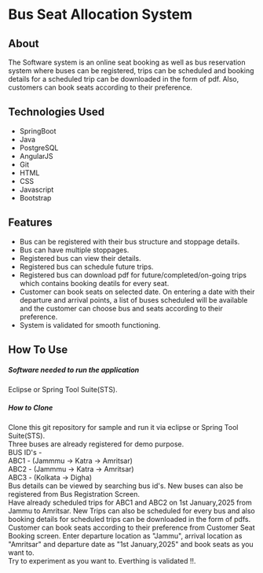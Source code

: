 # Bus Seat Allocation System
## About
The Software system is an online seat booking as well as bus reservation system where buses can be registered, trips can be scheduled and booking details for a scheduled trip can be downloaded in the form of pdf. Also, customers can book seats according to their preference.<br>
## Technologies Used
* SpringBoot
* Java
* PostgreSQL
* AngularJS
* Git
* HTML
* CSS
* Javascript
* Bootstrap
## Features
* Bus can be registered with their bus structure and stoppage details.
* Bus can have multiple stoppages.
* Registered bus can view their details. 
* Registered bus can schedule future trips.
* Registered bus can download pdf for future/completed/on-going trips which contains booking deatils for every seat.
* Customer can book seats on selected date. On entering a date with their departure and arrival points, a list of buses scheduled will be available and the customer can choose bus and seats according to their preference.
* System is validated for smooth functioning.
## How To Use
##### Software needed to run the application
Eclipse or Spring Tool Suite(STS).
##### How to Clone
Clone this git repository for sample and run it via eclipse or Spring Tool Suite(STS). <br>
Three buses are already registered for demo purpose.<br>
BUS ID's - <br>
ABC1 - (Jammmu -> Katra -> Amritsar)<br>
ABC2 - (Jammmu -> Katra -> Amritsar)<br>
ABC3 - (Kolkata -> Digha)<br>
Bus details can be viewed by searching bus id's. New buses can also be registered from Bus Registration Screen. <br>
Have already scheduled trips for ABC1 and ABC2 on 1st January,2025 from Jammu to Amritsar. New Trips can also be scheduled for every bus and also booking details for scheduled trips can be downloaded in the form of pdfs. <br>
Customer can book seats according to their preference from Customer Seat Booking screen. Enter departure location as "Jammu", arrival location as "Amritsar" and departure date as "1st January,2025" and book seats as you want to. <br>
Try to experiment as you want to. Everthing is validated !!.
